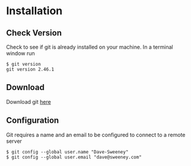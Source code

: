 # Installation

## Check Version
Check to see if git is already installed on your machine.  In a terminal window run

```
$ git version
git version 2.46.1
```

## Download
Download git [here](https://git-scm.com/downloads)

## Configuration
Git requires a name and an email to be configured to connect to a remote server

```
$ git config --global user.name "Dave-Sweeney"
$ git config --global user.email "dave@sweeney.com"
```
